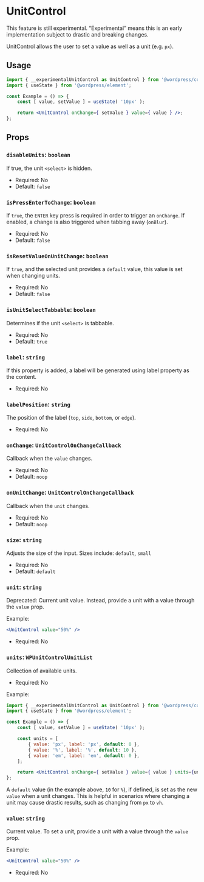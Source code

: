 # UnitControl

<div class="callout callout-alert">
This feature is still experimental. “Experimental” means this is an early implementation subject to drastic and breaking changes.
</div>

UnitControl allows the user to set a value as well as a unit (e.g. `px`).

## Usage

```jsx
import { __experimentalUnitControl as UnitControl } from '@wordpress/components';
import { useState } from '@wordpress/element';

const Example = () => {
	const [ value, setValue ] = useState( '10px' );

	return <UnitControl onChange={ setValue } value={ value } />;
};
```

## Props

### `disableUnits`: `boolean`

If true, the unit `<select>` is hidden.

-   Required: No
-   Default: `false`

### `isPressEnterToChange`: `boolean`

If `true`, the `ENTER` key press is required in order to trigger an `onChange`. If enabled, a change is also triggered when tabbing away (`onBlur`).

-   Required: No
-   Default: `false`

### `isResetValueOnUnitChange`: `boolean`

If `true`, and the selected unit provides a `default` value, this value is set when changing units.

-   Required: No
-   Default: `false`

### `isUnitSelectTabbable`: `boolean`

Determines if the unit `<select>` is tabbable.

-   Required: No
-   Default: `true`

### `label`: `string`

If this property is added, a label will be generated using label property as the content.

-   Required: No

### `labelPosition`: `string`

The position of the label (`top`, `side`, `bottom`, or `edge`).

-   Required: No

### `onChange`: `UnitControlOnChangeCallback`

Callback when the `value` changes.

-   Required: No
-   Default: `noop`

### `onUnitChange`: `UnitControlOnChangeCallback`

Callback when the `unit` changes.

-   Required: No
-   Default: `noop`

### `size`: `string`

Adjusts the size of the input.
Sizes include: `default`, `small`

-   Required: No
-   Default: `default`

### `unit`: `string`

Deprecated: Current unit value.
Instead, provide a unit with a value through the `value` prop.

Example:

```jsx
<UnitControl value="50%" />
```

-   Required: No

### `units`: `WPUnitControlUnitList`

Collection of available units.

-   Required: No

Example:

```jsx
import { __experimentalUnitControl as UnitControl } from '@wordpress/components';
import { useState } from '@wordpress/element';

const Example = () => {
	const [ value, setValue ] = useState( '10px' );

	const units = [
		{ value: 'px', label: 'px', default: 0 },
		{ value: '%', label: '%', default: 10 },
		{ value: 'em', label: 'em', default: 0 },
	];

	return <UnitControl onChange={ setValue } value={ value } units={units} />;
};
```

A `default` value (in the example above, `10` for `%`), if defined, is set as the new `value` when a unit changes. This is helpful in scenarios where changing a unit may cause drastic results, such as changing from `px` to `vh`.

### `value`: `string`

Current value. To set a unit, provide a unit with a value through the `value` prop.

Example:

```jsx
<UnitControl value="50%" />
```

-   Required: No
